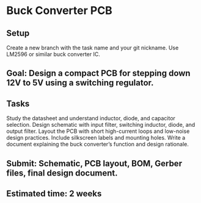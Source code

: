 # Buck Converter PCB 

## Setup
Create a new branch with the task name and your git nickname.
Use LM2596 or similar buck converter IC.

## Goal: Design a compact PCB for stepping down 12V to 5V using a switching regulator.

## Tasks
Study the datasheet and understand inductor, diode, and capacitor selection.
Design schematic with input filter, switching inductor, diode, and output filter.
Layout the PCB with short high-current loops and low-noise design practices.
Include silkscreen labels and mounting holes.
Write a document explaining the buck converter’s function and design rationale.

## Submit: Schematic, PCB layout, BOM, Gerber files, final design document.
## Estimated time: 2 weeks